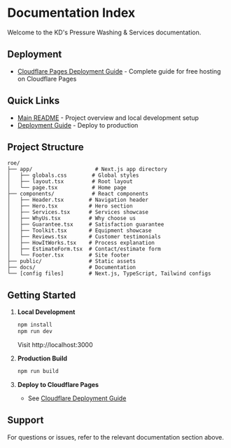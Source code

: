 # Documentation Index

Welcome to the KD's Pressure Washing & Services documentation.

## Deployment

- [Cloudflare Pages Deployment Guide](deployment/CLOUDFLARE_DEPLOYMENT.md) - Complete guide for free hosting on Cloudflare Pages

## Quick Links

- [Main README](../README.md) - Project overview and local development setup
- [Deployment Guide](deployment/CLOUDFLARE_DEPLOYMENT.md) - Deploy to production

## Project Structure

```
roe/
├── app/                    # Next.js app directory
│   ├── globals.css        # Global styles
│   ├── layout.tsx         # Root layout
│   └── page.tsx           # Home page
├── components/            # React components
│   ├── Header.tsx        # Navigation header
│   ├── Hero.tsx          # Hero section
│   ├── Services.tsx      # Services showcase
│   ├── WhyUs.tsx         # Why choose us
│   ├── Guarantee.tsx     # Satisfaction guarantee
│   ├── Toolkit.tsx       # Equipment showcase
│   ├── Reviews.tsx       # Customer testimonials
│   ├── HowItWorks.tsx    # Process explanation
│   ├── EstimateForm.tsx  # Contact/estimate form
│   └── Footer.tsx        # Site footer
├── public/               # Static assets
├── docs/                 # Documentation
└── [config files]        # Next.js, TypeScript, Tailwind configs
```

## Getting Started

1. **Local Development**
   ```bash
   npm install
   npm run dev
   ```
   Visit http://localhost:3000

2. **Production Build**
   ```bash
   npm run build
   ```

3. **Deploy to Cloudflare Pages**
   - See [Cloudflare Deployment Guide](deployment/CLOUDFLARE_DEPLOYMENT.md)

## Support

For questions or issues, refer to the relevant documentation section above.

